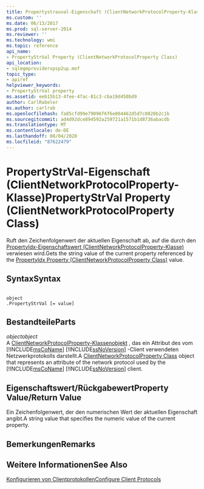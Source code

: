 ```yaml
---
title: Propertystrauval-Eigenschaft (ClientNetworkProtocolProperty-Klasse) | Microsoft-Dokumentation
ms.custom: ''
ms.date: 06/13/2017
ms.prod: sql-server-2014
ms.reviewer: ''
ms.technology: wmi
ms.topic: reference
api_name:
- PropertyStrVal Property (ClientNetworkProtocolProperty Class)
api_location:
- sqlmgmproviderxpsp2up.mof
topic_type:
- apiref
helpviewer_keywords:
- PropertyStrVal property
ms.assetid: eeb15b13-4fee-47ac-81c3-cba19d450bd9
author: CarlRabeler
ms.author: carlrab
ms.openlocfilehash: fa85cfd99e79096f6f6e004462d5d7c0820b2c1b
ms.sourcegitcommit: ad4d92dce894592a259721a1571b1d8736abacdb
ms.translationtype: MT
ms.contentlocale: de-DE
ms.lasthandoff: 08/04/2020
ms.locfileid: "87622479"
---
```

# <a name="propertystrval-property-clientnetworkprotocolproperty-class"></a><span data-ttu-id="c14f5-102">PropertyStrVal-Eigenschaft (ClientNetworkProtocolProperty-Klasse)</span><span class="sxs-lookup"><span data-stu-id="c14f5-102">PropertyStrVal Property (ClientNetworkProtocolProperty Class)</span></span>
  <span data-ttu-id="c14f5-103">Ruft den Zeichenfolgenwert der aktuellen Eigenschaft ab, auf die durch den [PropertyIdx-Eigenschaftswert (ClientNetworkProtocolProperty-Klasse)](clientnetworkprotocolproperty-class.md) verwiesen wird.</span><span class="sxs-lookup"><span data-stu-id="c14f5-103">Gets the string value of the current property referenced by the [PropertyIdx Property (ClientNetworkProtocolProperty Class)](clientnetworkprotocolproperty-class.md) value.</span></span>  
  
## <a name="syntax"></a><span data-ttu-id="c14f5-104">Syntax</span><span class="sxs-lookup"><span data-stu-id="c14f5-104">Syntax</span></span>  
  
```  
  
object  
.PropertyStrVal [= value]  
```  
  
## <a name="parts"></a><span data-ttu-id="c14f5-105">Bestandteile</span><span class="sxs-lookup"><span data-stu-id="c14f5-105">Parts</span></span>  
 <span data-ttu-id="c14f5-106">*object*</span><span class="sxs-lookup"><span data-stu-id="c14f5-106">*object*</span></span>  
 <span data-ttu-id="c14f5-107">A [ClientNetworkProtocolProperty-Klassenobjekt](clientnetworkprotocolproperty-class.md) , das ein Attribut des vom [!INCLUDE[msCoName](../../../includes/msconame-md.md)] [!INCLUDE[ssNoVersion](../../../includes/ssnoversion-md.md)] -Client verwendeten Netzwerkprotokolls darstellt.</span><span class="sxs-lookup"><span data-stu-id="c14f5-107">A [ClientNetworkProtocolProperty Class](clientnetworkprotocolproperty-class.md) object that represents an attribute of the network protocol used by the [!INCLUDE[msCoName](../../../includes/msconame-md.md)] [!INCLUDE[ssNoVersion](../../../includes/ssnoversion-md.md)] client.</span></span>  
  
## <a name="property-valuereturn-value"></a><span data-ttu-id="c14f5-108">Eigenschaftswert/Rückgabewert</span><span class="sxs-lookup"><span data-stu-id="c14f5-108">Property Value/Return Value</span></span>  
 <span data-ttu-id="c14f5-109">Ein Zeichenfolgenwert, der den numerischen Wert der aktuellen Eigenschaft angibt.</span><span class="sxs-lookup"><span data-stu-id="c14f5-109">A string value that specifies the numeric value of the current property.</span></span>  
  
## <a name="remarks"></a><span data-ttu-id="c14f5-110">Bemerkungen</span><span class="sxs-lookup"><span data-stu-id="c14f5-110">Remarks</span></span>  
  
## <a name="see-also"></a><span data-ttu-id="c14f5-111">Weitere Informationen</span><span class="sxs-lookup"><span data-stu-id="c14f5-111">See Also</span></span>  
 [<span data-ttu-id="c14f5-112">Konfigurieren von Clientprotokollen</span><span class="sxs-lookup"><span data-stu-id="c14f5-112">Configure Client Protocols</span></span>](../../../database-engine/configure-windows/configure-client-protocols.md)  
  
  
